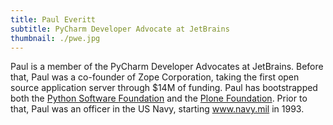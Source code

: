 ```yaml
---
title: Paul Everitt
subtitle: PyCharm Developer Advocate at JetBrains
thumbnail: ./pwe.jpg
---
```


Paul is a member of the PyCharm Developer Advocates at JetBrains. Before that, Paul
was a co-founder of Zope Corporation, taking the first open source
application server through $14M of funding. Paul has bootstrapped both
the [Python Software Foundation](https://www.python.org/psf/) and the [Plone Foundation](https://plone.org/foundation). Prior to that,
Paul was an officer in the US Navy, starting www.navy.mil in 1993.
